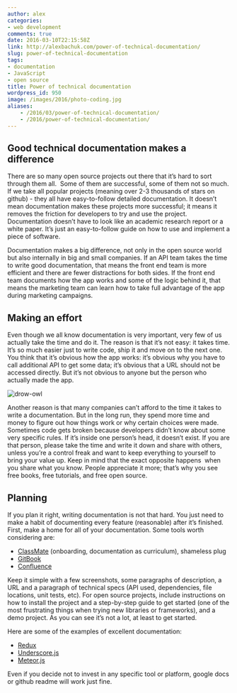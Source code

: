 ```yaml
---
author: alex
categories:
- web development
comments: true
date: 2016-03-10T22:15:58Z
link: http://alexbachuk.com/power-of-technical-documentation/
slug: power-of-technical-documentation
tags:
- documentation
- JavaScript
- open source
title: Power of technical documentation
wordpress_id: 950
image: /images/2016/photo-coding.jpg
aliases:
    - /2016/03/power-of-technical-documentation/
    - /2016/power-of-technical-documentation/
---
```


## Good technical documentation makes a difference

There are so many open source projects out there that it’s hard to sort through them all.  Some of them are successful, some of them not so much. If we take all popular projects (meaning over 2-3 thousands of stars on github) - they all have easy-to-follow detailed documentation. It doesn’t mean documentation makes these projects more successful; it means it removes the friction for developers to try and use the project. Documentation doesn’t have to look like an academic research report or a white paper. It’s just an easy-to-follow guide on how to use and implement a piece of software.

Documentation makes a big difference, not only in the open source world but also internally in big and small companies. If an API team takes the time to write good documentation, that means the front end team is more efficient and there are fewer distractions for both sides. If the front end team documents how the app works and some of the logic behind it, that means the marketing team can learn how to take full advantage of the app during marketing campaigns.

## Making an effort

Even though we all know documentation is very important, very few of us actually take the time and do it. The reason is that it’s not easy: it takes time. It’s so much easier just to write code, ship it and move on to the next one. You think that it’s obvious how the app works: it’s obvious why you have to call additional API to get some data; it’s obvious that a URL should not be accessed directly. But it’s not obvious to anyone but the person who actually made the app.

![drow-owl](/images/2016/drow-owl-1024x664.jpg)

Another reason is that many companies can’t afford to the time it takes to write a documentation. But in the long run, they spend more time and money to figure out how things work or why certain choices were made. Sometimes code gets broken because developers didn’t know about some very specific rules. If it’s inside one person’s head, it doesn’t exist. If you are that person, please take the time and write it down and share with others, unless you’re a control freak and want to keep everything to yourself to bring your value up. Keep in mind that the exact opposite happens  when you share what you know. People appreciate it more; that’s why you see free books, free tutorials, and free open source.

## Planning

If you plan it right, writing documentation is not that hard. You just need to make a habit of documenting every feature (reasonable) after it’s finished. First, make a home for all of your documentation. Some tools worth considering are:

  * [ClassMate](http://classmate.io/) (onboarding, documentation as curriculum), shameless plug
  * [GitBook](https://www.gitbook.com/)
  * [Confluence](https://www.atlassian.com/software/confluence)

Keep it simple with a few screenshots, some paragraphs of description, a URL and a paragraph of technical specs (API used, dependencies, file locations, unit tests, etc). For open source projects, include instructions on how to install the project and a step-by-step guide to get started (one of the most frustrating things when trying new libraries or frameworks), and a demo project. As you can see it’s not a lot, at least to get started.

Here are some of the examples of excellent documentation:

  * [Redux](http://redux.js.org/)
  * [Underscore.js](http://underscorejs.org/)
  * [Meteor.js](http://docs.meteor.com/#/full/)

Even if you decide not to invest in any specific tool or platform, google docs or github readme will work just fine.
